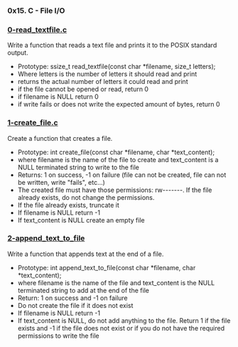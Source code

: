 ### 0x15. C - File I/O

### [0-read_textfile.c](https://github.com/MrGiddy/alx-low_level_programming/blob/main/0x15-file_io/0-read_textfile.c)
Write a function that reads a text file and prints it to the POSIX standard output.
* Prototype: ssize_t read_textfile(const char \*filename, size_t letters);
* Where letters is the number of letters it should read and print
* returns the actual number of letters it could read and print
* if the file cannot be opened or read, return 0
* if filename is NULL return 0
* if write fails or does not write the expected amount of bytes, return 0

### [1-create_file.c](https://github.com/MrGiddy/alx-low_level_programming/blob/main/0x15-file_io/1-create_file.c)
Create a function that creates a file.
* Prototype: int create_file(const char \*filename, char \*text_content);
* where filename is the name of the file to create and text_content is a NULL terminated string to write to the file
* Returns: 1 on success, -1 on failure (file can not be created, file can not be written, write "fails", etc...)
* The created file must have those permissions: rw-------. If the file already exists, do not change the permissions.
* If the file already exists, truncate it
* If filename is NULL return -1
* If text_content is NULL create an empty file

### [2-append_text_to_file]()
Write a function that appends text at the end of a file.
* Prototype: int append_text_to_file(const char \*filename, char \*text_content);
* where filename is the name of the file and text_content is the NULL terminated string to add at the end of the file
* Return: 1 on success and -1 on failure
* Do not create the file if it does not exist
* If filename is NULL return -1
* If text_content is NULL, do not add anything to the file. Return 1 if the file exists and -1 if the file does not exist or if you do not have the required permissions to write the file

